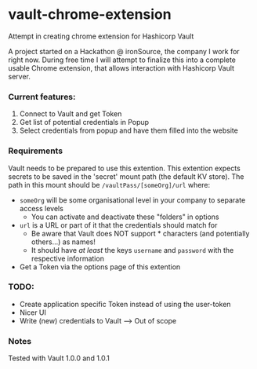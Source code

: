 # vault-chrome-extension
Attempt in creating chrome extension for Hashicorp Vault

A project started on a Hackathon @ ironSource, the company I work for right now.
During free time I will attempt to finalize this into a complete usable Chrome extension,
that allows interaction with Hashicorp Vault server.

### Current features:
1. Connect to Vault and get Token
2. Get list of potential credentials in Popup
3. Select credentials from popup and have them filled into the website

### Requirements
Vault needs to be prepared to use this extention.
This extention expects secrets to be saved in the 'secret' mount path (the default KV store).
The path in this mount should be `/vaultPass/[someOrg]/url` where:

* `someOrg` will be some organisational level in your company to separate access levels
  * You can activate and deactivate these "folders" in options
* `url` is a URL or part of it that the credentials should match for
  * Be aware that Vault does NOT support * characters (and potentially others...) as names!
  * It should have _at least_ the keys `username` and `password` with the respective information
* Get a Token via the options page of this extention

### TODO:
* Create application specific Token instead of using the user-token
* Nicer UI
* Write (new) credentials to Vault --> Out of scope

### Notes
Tested with Vault 1.0.0 and 1.0.1